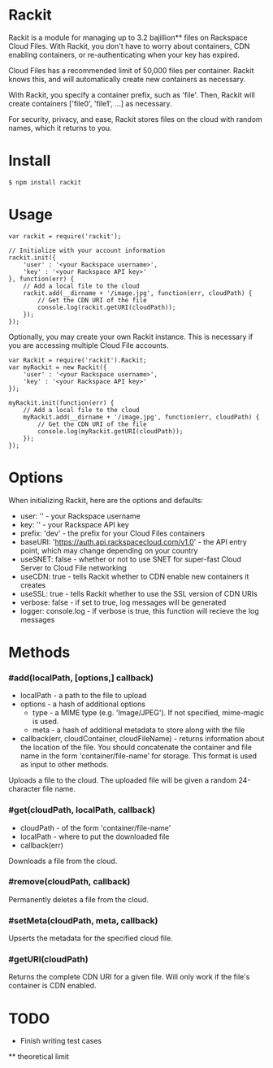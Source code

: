 # Rackit

Rackit is a module for managing up to 3.2 bajillion** files on Rackspace Cloud Files. With Rackit, you don't have to worry about containers, CDN enabling containers, or re-authenticating when your key has expired.

Cloud Files has a recommended limit of 50,000 files per container. Rackit knows this, and will automatically create new containers as necessary.

With Rackit, you specify a container prefix, such as 'file'. Then, Rackit will create containers ['file0', 'file1', ...] as necessary.

For security, privacy, and ease, Rackit stores files on the cloud with random names, which it returns to you.

# Install

    $ npm install rackit

# Usage

    var rackit = require('rackit');
    
    // Initialize with your account information
    rackit.init({
        'user' : '<your Rackspace username>',
        'key' : '<your Rackspace API key>'
    }, function(err) {
        // Add a local file to the cloud
        rackit.add(__dirname + '/image.jpg', function(err, cloudPath) {
            // Get the CDN URI of the file
            console.log(rackit.getURI(cloudPath));
        });
    });

Optionally, you may create your own Rackit instance. This is necessary if you are accessing multiple Cloud File accounts.

    var Rackit = require('rackit').Rackit;
    var myRackit = new Rackit({
        'user' : '<your Rackspace username>',
        'key' : '<your Rackspace API key>'
    });
    
    myRackit.init(function(err) {
        // Add a local file to the cloud
        myRackit.add(__dirname + '/image.jpg', function(err, cloudPath) {
            // Get the CDN URI of the file
            console.log(myRackit.getURI(cloudPath));
        });
    });
    
# Options

When initializing Rackit, here are the options and defaults:

- user: '' - your Rackspace username
- key: '' - your Rackspace API key
- prefix: 'dev' - the prefix for your Cloud Files containers
- baseURI: 'https://auth.api.rackspacecloud.com/v1.0' - the API entry point, which may change depending on your country
- useSNET: false - whether or not to use SNET for super-fast Cloud Server to Cloud File networking
- useCDN: true - tells Rackit whether to CDN enable new containers it creates
- useSSL: true - tells Rackit whether to use the SSL version of CDN URIs
- verbose: false - if set to true, log messages will be generated
- logger: console.log - if verbose is true, this function will recieve the log messages

        
# Methods
### #add(localPath, [options,] callback)
- localPath - a path to the file to upload
- options - a hash of additional options
  - type - a MIME type (e.g. 'Image/JPEG'). If not specified, mime-magic is used.
  - meta - a hash of additional metadata to store along with the file
- callback(err, cloudContainer, cloudFileName) - returns information about the location of the file. You should concatenate the container and file name in the form 'container/file-name' for storage. This format is used as input to other methods.

Uploads a file to the cloud. The uploaded file will be given a random 24-character file name.

### #get(cloudPath, localPath, callback)
- cloudPath - of the form 'container/file-name'
- localPath - where to put the downloaded file
- callback(err)

Downloads a file from the cloud.

### #remove(cloudPath, callback)

Permanently deletes a file from the cloud.

### #setMeta(cloudPath, meta, callback)

Upserts the metadata for the specified cloud file.

### #getURI(cloudPath)

Returns the complete CDN URI for a given file. Will only work if the file's container is CDN enabled.

# TODO

* Finish writing test cases

** theoretical limit